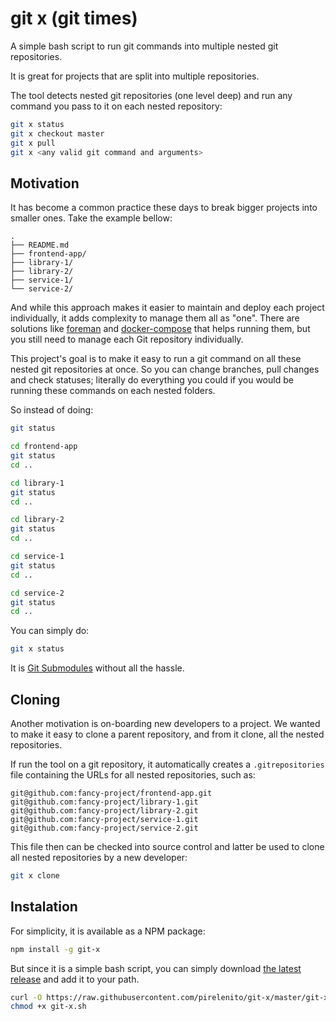 # git x (git times)

A simple bash script to run git commands into multiple nested git repositories.

It is great for projects that are split into multiple repositories.

The tool detects nested git repositories (one level deep) and run any command you pass to it on each nested repository:

```bash
git x status
git x checkout master
git x pull
git x <any valid git command and arguments>
```

## Motivation

It has become a common practice these days to break bigger projects into smaller ones. Take the example bellow:

```
.
├── README.md
├── frontend-app/
├── library-1/
├── library-2/
├── service-1/
└── service-2/
```

And while this approach makes it easier to maintain and deploy each project individually, it adds complexity to manage them all as "one". There are solutions like [foreman](http://ddollar.github.io/foreman/) and [docker-compose](https://github.com/docker/compose) that helps running them, but you still need to manage each Git repository individually.

This project's goal is to make it easy to run a git command on all these nested git repositories at once. So you can change branches, pull changes and check statuses; literally do everything you could if you would be running these commands on each nested folders.

So instead of doing:

```bash
git status

cd frontend-app
git status
cd ..

cd library-1
git status
cd ..

cd library-2
git status
cd ..

cd service-1
git status
cd ..

cd service-2
git status
cd ..
```

You can simply do:

```bash
git x status
```

It is [Git Submodules](http://www.git-scm.com/book/en/v2/Git-Tools-Submodules) without all the hassle.

## Cloning

Another motivation is on-boarding new developers to a project. We wanted to make it easy to clone a parent repository, and from it clone, all the nested repositories.

If run the tool on a git repository, it automatically creates a `.gitrepositories` file containing the URLs for all nested repositories, such as:

```
git@github.com:fancy-project/frontend-app.git
git@github.com:fancy-project/library-1.git
git@github.com:fancy-project/library-2.git
git@github.com:fancy-project/service-1.git
git@github.com:fancy-project/service-2.git
```

This file then can be checked into source control and latter be used to clone all nested repositories by a new developer:

```bash
git x clone
```

## Instalation

For simplicity, it is available as a NPM package:

```bash
npm install -g git-x
```

But since it is a simple bash script, you can simply download [the latest release](https://raw.githubusercontent.com/pirelenito/git-x/master/git-x.sh) and add it to your path.

```bash
curl -O https://raw.githubusercontent.com/pirelenito/git-x/master/git-x.sh
chmod +x git-x.sh
```
